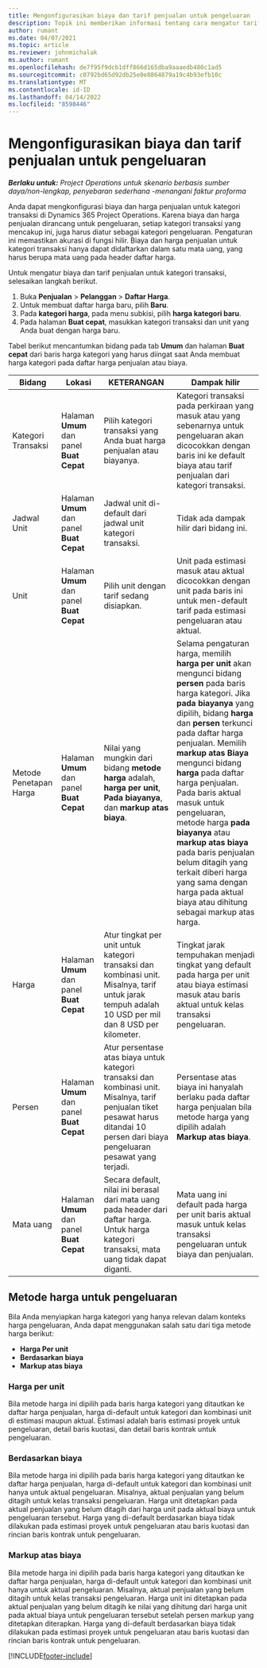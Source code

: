 ```yaml
---
title: Mengonfigurasikan biaya dan tarif penjualan untuk pengeluaran
description: Topik ini memberikan informasi tentang cara mengatur tarif biaya dan penjualan untuk kategori transaksi dan pengeluaran.
author: rumant
ms.date: 04/07/2021
ms.topic: article
ms.reviewer: johnmichalak
ms.author: rumant
ms.openlocfilehash: de7f95f9dcb1dff866d165dba9aaaedb480c1ad5
ms.sourcegitcommit: c0792bd65d92db25e0e8864879a19c4b93efb10c
ms.translationtype: MT
ms.contentlocale: id-ID
ms.lasthandoff: 04/14/2022
ms.locfileid: "8598446"
---
```

# <a name="set-up-cost-and-sales-rates-for-expenses"></a>Mengonfigurasikan biaya dan tarif penjualan untuk pengeluaran

_**Berlaku untuk:** Project Operations untuk skenario berbasis sumber daya/non-lengkap, penyebaran sederhana -menangani faktur proforma_

Anda dapat mengkonfigurasi biaya dan harga penjualan untuk kategori transaksi di Dynamics 365 Project Operations. Karena biaya dan harga penjualan dirancang untuk pengeluaran, setiap kategori transaksi yang mencakup ini, juga harus diatur sebagai kategori pengeluaran. Pengaturan ini memastikan akurasi di fungsi hilir. Biaya dan harga penjualan untuk kategori transaksi hanya dapat didaftarkan dalam satu mata uang, yang harus berupa mata uang pada header daftar harga.

Untuk mengatur biaya dan tarif penjualan untuk kategori transaksi, selesaikan langkah berikut. 

1. Buka **Penjualan** > **Pelanggan** > **Daftar Harga**.
2. Untuk membuat daftar harga baru, pilih **Baru**. 
3. Pada **kategori harga**, pada menu subkisi, pilih **harga kategori baru**. 
4. Pada halaman **Buat cepat**, masukkan kategori transaksi dan unit yang Anda buat dengan harga baru.

Tabel berikut mencantumkan bidang pada tab **Umum** dan halaman **Buat cepat** dari baris harga kategori yang harus diingat saat Anda membuat harga kategori pada daftar harga penjualan atau biaya.

| Bidang | Lokasi | KETERANGAN | Dampak hilir |
| --- | --- | --- | --- |
| Kategori Transaksi | Halaman **Umum** dan panel **Buat Cepat** | Pilih kategori transaksi yang Anda buat harga penjualan atau biayanya. | Kategori transaksi pada perkiraan yang masuk atau yang sebenarnya untuk pengeluaran akan dicocokkan dengan baris ini ke default biaya atau tarif penjualan dari kategori transaksi. |
| Jadwal Unit | Halaman **Umum** dan panel **Buat Cepat** | Jadwal unit di-default dari jadwal unit kategori transaksi. | Tidak ada dampak hilir dari bidang ini. |
| Unit | Halaman **Umum** dan panel **Buat Cepat** | Pilih unit dengan tarif sedang disiapkan. | Unit pada estimasi masuk atau aktual dicocokkan dengan unit pada baris ini untuk men-default tarif pada estimasi pengeluaran atau aktual. |
| Metode Penetapan Harga | Halaman **Umum** dan panel **Buat Cepat** | Nilai yang mungkin dari bidang **metode harga** adalah, **harga per unit**, **Pada biayanya**, dan **markup atas biaya**. | Selama pengaturan harga, memilih **harga per unit** akan mengunci bidang **persen** pada baris harga kategori. Jika **pada biayanya** yang dipilih, bidang **harga** dan **persen** terkunci pada daftar harga penjualan. Memilih **markup atas Biaya** mengunci bidang **harga** pada daftar harga penjualan. Pada baris aktual masuk untuk pengeluaran, metode harga **pada biayanya** atau **markup atas biaya** pada baris penjualan belum ditagih yang terkait diberi harga yang sama dengan harga pada aktual biaya atau dihitung sebagai markup atas harga. |
| Harga | Halaman **Umum** dan panel **Buat Cepat** | Atur tingkat per unit untuk kategori transaksi dan kombinasi unit. Misalnya, tarif untuk jarak tempuh adalah 10 USD per mil dan 8 USD per kilometer. | Tingkat jarak tempuhakan menjadi tingkat yang default pada harga per unit atau biaya estimasi masuk atau baris aktual untuk kelas transaksi pengeluaran.|
| Persen | Halaman **Umum** dan panel **Buat Cepat** | Atur persentase atas biaya untuk kategori transaksi dan kombinasi unit. Misalnya, tarif penjualan tiket pesawat harus ditandai 10 persen dari biaya pengeluaran pesawat yang terjadi. | Persentase atas biaya ini hanyalah berlaku pada daftar harga penjualan bila metode harga yang dipilih adalah **Markup atas biaya**. |
| Mata uang | Halaman **Umum** dan panel **Buat Cepat** | Secara default, nilai ini berasal dari mata uang pada header dari daftar harga. Untuk harga kategori transaksi, mata uang tidak dapat diganti. | Mata uang ini default pada harga per unit baris aktual masuk untuk kelas transaksi pengeluaran untuk biaya dan penjualan. |

## <a name="pricing-methods-for-expenses"></a>Metode harga untuk pengeluaran

Bila Anda menyiapkan harga kategori yang hanya relevan dalam konteks harga pengeluaran, Anda dapat menggunakan salah satu dari tiga metode harga berikut:

- **Harga Per unit**
- **Berdasarkan biaya**
- **Markup atas biaya**

### <a name="price-per-unit"></a>Harga per unit
Bila metode harga ini dipilih pada baris harga kategori yang ditautkan ke daftar harga penjualan, harga di-default untuk kategori dan kombinasi unit di estimasi maupun aktual. Estimasi adalah baris estimasi proyek untuk pengeluaran, detail baris kuotasi, dan detail baris kontrak untuk pengeluaran.

### <a name="at-cost"></a>Berdasarkan biaya
Bila metode harga ini dipilih pada baris harga kategori yang ditautkan ke daftar harga penjualan, harga di-default untuk kategori dan kombinasi unit hanya untuk aktual pengeluaran. Misalnya, aktual penjualan yang belum ditagih untuk kelas transaksi pengeluaran. Harga unit ditetapkan pada aktual penjualan yang belum ditagih dari harga unit pada aktual biaya untuk pengeluaran tersebut. Harga yang di-default berdasarkan biaya tidak dilakukan pada estimasi proyek untuk pengeluaran atau baris kuotasi dan rincian baris kontrak untuk pengeluaran.

### <a name="markup-over-cost"></a>Markup atas biaya
Bila metode harga ini dipilih pada baris harga kategori yang ditautkan ke daftar harga penjualan, harga di-default untuk kategori dan kombinasi unit hanya untuk aktual pengeluaran. Misalnya, aktual penjualan yang belum ditagih untuk kelas transaksi pengeluaran. Harga unit ini ditetapkan pada aktual penjualan yang belum ditagih ke nilai yang dihitung dari harga unit pada aktual biaya untuk pengeluaran tersebut setelah persen markup yang ditetapkan diterapkan. Harga yang di-default berdasarkan biaya tidak dilakukan pada estimasi proyek untuk pengeluaran atau baris kuotasi dan rincian baris kontrak untuk pengeluaran.


[!INCLUDE[footer-include](../includes/footer-banner.md)]
